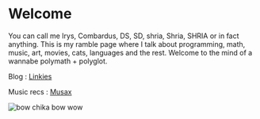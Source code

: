 # Welcome
You can call me Irys, Combardus, DS, SD, shria, Shria, SHRIA or in fact anything. This is my ramble page where I talk about programming, math, music, art, movies, cats, languages and the rest. Welcome to the mind of a wannabe polymath + polyglot.

Blog : [Linkies](https://shria-devarakonda.github.io/shria-blogs)

Music recs : [Musax](https://shria-devarakonda.github.io/shria-music)

![bow chika bow wow](https://www.google.com/url?sa=i&url=https%3A%2F%2Fwww.researchgate.net%2Ffigure%2FThree-4D-objects-of-differing-complexity-a-tesseract-which-has-8-cells-a-a_fig1_309530049&psig=AOvVaw14881ySuqHlVbaFqq3D-PV&ust=1642684015341000&source=images&cd=vfe&ved=0CAsQjRxqFwoTCIjwxfzwvfUCFQAAAAAdAAAAABAJ)
